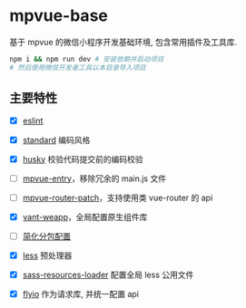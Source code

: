 # mpvue-base
基于 mpvue 的微信小程序开发基础环境, 包含常用插件及工具库.

``` sh
npm i && npm run dev # 安装依赖并启动项目
# 然后使用微信开发者工具以本目录导入项目
```

## 主要特性
- [x] [eslint](https://eslint.org/demo)
- [x] [standard](https://github.com/standard/standard) 编码风格
- [x] [husky](https://github.com/typicode/husky) 校验代码提交前的编码校验
- [ ] [mpvue-entry](https://github.com/F-loat/mpvue-entry)，移除冗余的 main.js 文件
- [ ] [mpvue-router-patch](https://github.com/F-loat/mpvue-router-patch)，支持使用类 vue-router 的 api
- [x] [vant-weapp](https://github.com/youzan/vant-weapp)，全局配置原生组件库
- [ ] [简化分包配置](https://developers.weixin.qq.com/miniprogram/dev/framework/subpackages/basic.html)
- [x] [less](https://less.bootcss.com/) 预处理器
- [x] [sass-resources-loader](https://github.com/shakacode/sass-resources-loader) 配置全局 less 公用文件
- [x] [flyio](https://www.npmjs.com/package/flyio) 作为请求库, 并统一配置 api

